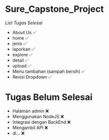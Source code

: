 # Sure_Capstone_Project
*List Tugas Selesai*
- About Us ✅
- home ✅
- jenis ✅
- laporkan ✅
- explore ✅
- detail ✅
- upload ✅
- Menu tambahan (sampah bersih) ✅
- Revisi Dropdown ✅

Tugas Belum Selesai
==
- Halaman admin ❌
- Menggunakan NodeJS ❌
- Integrasi dengan BackEnd ❌
- Mengambil API ❌
- dl... ❌
